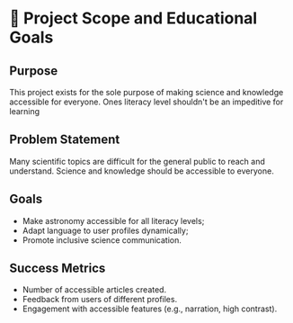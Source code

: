 # 🎯 Project Scope and Educational Goals

## Purpose
This project exists for the sole purpose of making science and knowledge accessible for everyone. Ones literacy level shouldn't be an impeditive for learning

## Problem Statement
Many scientific topics are difficult for the general public to reach and understand. Science and knowledge should be accessible to everyone.

## Goals
- Make astronomy accessible for all literacy levels;
- Adapt language to user profiles dynamically;
- Promote inclusive science communication.

## Success Metrics
- Number of accessible articles created.
- Feedback from users of different profiles.
- Engagement with accessible features (e.g., narration, high contrast).
